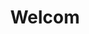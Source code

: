 ---
title: Welcom
description: welcome post
image:

# Badge style
style:
    background: "#2a9d8f"
    color: "#fff"
---